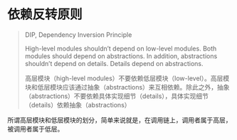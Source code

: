 # 依赖反转原则

> DIP, Dependency Inversion Principle
>
> High-level modules shouldn’t depend on low-level modules. Both modules should depend on abstractions. In addition, abstractions shouldn’t depend on details. Details depend on abstractions.
>
> 高层模块（high-level modules）不要依赖低层模块（low-level）。高层模块和低层模块应该通过抽象（abstractions）来互相依赖。除此之外，抽象（abstractions）不要依赖具体实现细节（details），具体实现细节（details）依赖抽象（abstractions）

所谓高层模块和低层模块的划分，简单来说就是，在调用链上，调用者属于高层，被调用者属于低层。